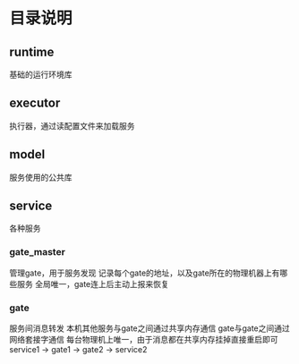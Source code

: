 ﻿# 目录说明

## runtime
基础的运行环境库

## executor
执行器，通过读配置文件来加载服务

## model
服务使用的公共库


## service
各种服务

### gate_master
管理gate，用于服务发现
记录每个gate的地址，以及gate所在的物理机器上有哪些服务
全局唯一，gate连上后主动上报来恢复

### gate
服务间消息转发
本机其他服务与gate之间通过共享内存通信
gate与gate之间通过网络套接字通信
每台物理机上唯一，由于消息都在共享内存挂掉直接重启即可
service1 -> gate1 -> gate2 -> service2



